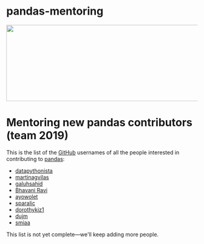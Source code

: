 # pandas-mentoring
<img src="img/logo.jpeg" width="600" height="200"><br>

# Mentoring new pandas contributors (team 2019)
This is the list of the [GitHub](https://github.com) usernames of all the people interested in contributing to [pandas](https://github.com/pandas-dev/pandas):
- [datapythonista](https://github.com/datapythonista/)
- [martinagvilas](https://github.com/martinagvilas)
- [galuhsahid](https://github.com/galuhsahid)
- [Bhavani Ravi](https://github.com/bhavaniravi)
- [ayowolet](https://github.com/ayowolet)
- [sparalic](https://github.com/sparalic/)
- [dorothykiz1](https://github.com/dorothykiz1/)
- [dujm](https://github.com/dujm)
- [smiaa](https://github.com/smiaa)


This list is not yet complete—we'll keep adding more people.
